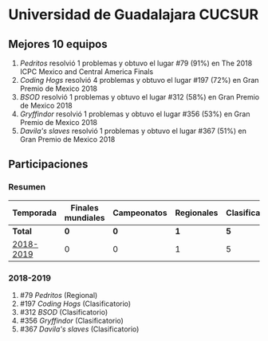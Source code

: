 # Universidad de Guadalajara CUCSUR

## Mejores 10 equipos

1. _Pedritos_ resolvió 1 problemas y obtuvo el lugar #79 (91%) en The 2018 ICPC Mexico and Central America Finals
1. _Coding Hogs_ resolvió 4 problemas y obtuvo el lugar #197 (72%) en Gran Premio de Mexico 2018
1. _BSOD_ resolvió 1 problemas y obtuvo el lugar #312 (58%) en Gran Premio de Mexico 2018
1. _Gryffindor_ resolvió 1 problemas y obtuvo el lugar #356 (53%) en Gran Premio de Mexico 2018
1. _Davila's slaves_ resolvió 1 problemas y obtuvo el lugar #367 (51%) en Gran Premio de Mexico 2018

## Participaciones

### Resumen

| Temporada | Finales mundiales | Campeonatos | Regionales | Clasificatorios | Equipos |
| --- | --- | --- | --- | --- | --- |
| **Total** | **0** | **0** | **1** | **5** | **5** |
| [2018-2019](#2018-2019) | 0 | 0 | 1 | 5 | 5 |

### 2018-2019

1. #79 _Pedritos_ (Regional)
1. #197 _Coding Hogs_ (Clasificatorio)
1. #312 _BSOD_ (Clasificatorio)
1. #356 _Gryffindor_ (Clasificatorio)
1. #367 _Davila's slaves_ (Clasificatorio)




